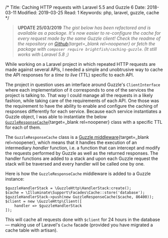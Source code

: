 /*
Title: Caching HTTP requests with Laravel 5.5 and Guzzle&nbsp;6
Date: 2018-03-11
Modified: 2019-03-25
Read: 1
Keywords: php, laravel, guzzle, cache
*/

 > **<span class="txt-ul">UPDATE 25/03/2019</span>** *The gist below has been refactored and is available as a package. It's now easier to re-configure 
 > the cache for every request made by the same Guzzle client! Check the readme of the repository on [Github](https://github.com/brightfish-be/caching-guzzle){target=_blank rel=noopener} 
 > or fetch the package with `composer require brightfish/caching-guzzle`. (It still works with Laravel 5.8 ;)*

While working on a Laravel project in which repeated HTTP requests are made against several APIs,
I needed a simple and unobtrusive way to cache the API responses for a *time to live* (TTL) specific to each API.

The project in question uses an interface around Guzzle's `ClientInterface` where each
implementation of it corresponds to one of the services the project is talking to. 
That way I could manage all the requests in a likely fashion, while taking care of the
requirements of each API. One those was the requirement to have the ability to enable and configure the caching of responses 
differently for each service. Because each service instantiates a Guzzle object, I was able to instantiate the below 
[`GuzzleResponseCache`](https://gist.github.com/pecuchet/90a2246a0c381b9a9a82fbe452ab4301){target=_blank rel=noopener} class
with a specific TTL for each of them.

The `GuzzleResponseCache` class is a [Guzzle middleware](http://docs.guzzlephp.org/en/stable/handlers-and-middleware.html#middleware){target=_blank rel=noopener}, 
which means that it handles the execution of an intermediary *handler* function, 
i.e. a function that can intercept and modify the requests performed by Guzzle as well as the returned responses. 
The handler functions are added to a stack and upon each Guzzle request the stack will be traversed and every handler will be called one by one. 

Here is how the `GuzzleResponseCache` middleware is added to a Guzzle instance:

```
$guzzleHandlerStack = \GuzzleHttp\HandlerStack:create();
$cache = \Illuminate\Support\Facades\Cache::store('database');
$guzzleHandlerStack->push(new GuzzleResponseCache($cache, 86400));
$client = new \GuzzleHttp\Client([
    handler => $guzzleHandlerStack
]);
``` 

This will cache all requests done with `$client` for 24 hours in the database &mdash; making use 
of Laravel's `Cache` facade (provided you have migrated a cache table with artisan).

<script class='gist' src="https://gist.github.com/pecuchet/90a2246a0c381b9a9a82fbe452ab4301.js"></script>
